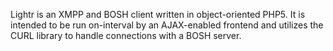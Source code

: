 Lightr is an XMPP and BOSH client written in object-oriented PHP5. It is intended to be run on-interval by an AJAX-enabled frontend and utilizes the CURL library to handle connections with a BOSH server.